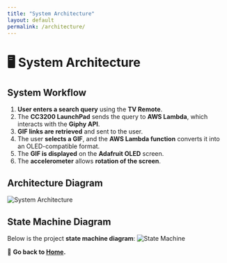 ```yaml
---
title: "System Architecture"
layout: default
permalink: /architecture/
---
```


# 🖥️ System Architecture

## **System Workflow**
1. **User enters a search query** using the **TV Remote**.
2. The **CC3200 LaunchPad** sends the query to **AWS Lambda**, which interacts with the **Giphy API**.
3. **GIF links are retrieved** and sent to the user.
4. The user **selects a GIF**, and the **AWS Lambda function** converts it into an OLED-compatible format.
5. The **GIF is displayed** on the **Adafruit OLED** screen.
6. The **accelerometer** allows **rotation of the screen**.

## **Architecture Diagram**
![System Architecture](assets/architecture-diagram.png)

## **State Machine Diagram**
Below is the project **state machine diagram**:
![State Machine](assets/state-machine.png)

🔹 **Go back to [Home](index.md).**
